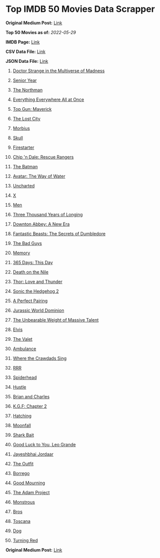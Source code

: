 # Top IMDB 50 Movies Data Scrapper

**Original Medium Post:** [Link](https://medium.com/@nishantsahoo/which-movie-should-i-watch-5c83a3c0f5b1) 

**Top 50 Movies as of:** _2022-05-29_

**IMDB Page:** [Link](http://www.imdb.com/search/title?release_date=2022,2022&title_type=feature)

**CSV Data File:** [Link](/Data/data.csv)

**JSON Data File:** [Link](/Data/data.json)

1. [Doctor Strange in the Multiverse of Madness](https://www.imdb.com/title/tt9419884/?ref_=adv_li_tt)

2. [Senior Year](https://www.imdb.com/title/tt5315212/?ref_=adv_li_tt)

3. [The Northman](https://www.imdb.com/title/tt11138512/?ref_=adv_li_tt)

4. [Everything Everywhere All at Once](https://www.imdb.com/title/tt6710474/?ref_=adv_li_tt)

5. [Top Gun: Maverick](https://www.imdb.com/title/tt1745960/?ref_=adv_li_tt)

6. [The Lost City](https://www.imdb.com/title/tt13320622/?ref_=adv_li_tt)

7. [Morbius](https://www.imdb.com/title/tt5108870/?ref_=adv_li_tt)

8. [Skull](https://www.imdb.com/title/tt11866324/?ref_=adv_li_tt)

9. [Firestarter](https://www.imdb.com/title/tt1798632/?ref_=adv_li_tt)

10. [Chip 'n Dale: Rescue Rangers](https://www.imdb.com/title/tt3513500/?ref_=adv_li_tt)

11. [The Batman](https://www.imdb.com/title/tt1877830/?ref_=adv_li_tt)

12. [Avatar: The Way of Water](https://www.imdb.com/title/tt1630029/?ref_=adv_li_tt)

13. [Uncharted](https://www.imdb.com/title/tt1464335/?ref_=adv_li_tt)

14. [X](https://www.imdb.com/title/tt13560574/?ref_=adv_li_tt)

15. [Men](https://www.imdb.com/title/tt13841850/?ref_=adv_li_tt)

16. [Three Thousand Years of Longing](https://www.imdb.com/title/tt9198364/?ref_=adv_li_tt)

17. [Downton Abbey: A New Era](https://www.imdb.com/title/tt11703710/?ref_=adv_li_tt)

18. [Fantastic Beasts: The Secrets of Dumbledore](https://www.imdb.com/title/tt4123432/?ref_=adv_li_tt)

19. [The Bad Guys](https://www.imdb.com/title/tt8115900/?ref_=adv_li_tt)

20. [Memory](https://www.imdb.com/title/tt11827628/?ref_=adv_li_tt)

21. [365 Days: This Day](https://www.imdb.com/title/tt12996154/?ref_=adv_li_tt)

22. [Death on the Nile](https://www.imdb.com/title/tt7657566/?ref_=adv_li_tt)

23. [Thor: Love and Thunder](https://www.imdb.com/title/tt10648342/?ref_=adv_li_tt)

24. [Sonic the Hedgehog 2](https://www.imdb.com/title/tt12412888/?ref_=adv_li_tt)

25. [A Perfect Pairing](https://www.imdb.com/title/tt15215512/?ref_=adv_li_tt)

26. [Jurassic World Dominion](https://www.imdb.com/title/tt8041270/?ref_=adv_li_tt)

27. [The Unbearable Weight of Massive Talent](https://www.imdb.com/title/tt11291274/?ref_=adv_li_tt)

28. [Elvis](https://www.imdb.com/title/tt3704428/?ref_=adv_li_tt)

29. [The Valet](https://www.imdb.com/title/tt4081630/?ref_=adv_li_tt)

30. [Ambulance](https://www.imdb.com/title/tt4998632/?ref_=adv_li_tt)

31. [Where the Crawdads Sing](https://www.imdb.com/title/tt9411972/?ref_=adv_li_tt)

32. [RRR](https://www.imdb.com/title/tt8178634/?ref_=adv_li_tt)

33. [Spiderhead](https://www.imdb.com/title/tt9783600/?ref_=adv_li_tt)

34. [Hustle](https://www.imdb.com/title/tt8009428/?ref_=adv_li_tt)

35. [Brian and Charles](https://www.imdb.com/title/tt13270424/?ref_=adv_li_tt)

36. [K.G.F: Chapter 2](https://www.imdb.com/title/tt10698680/?ref_=adv_li_tt)

37. [Hatching](https://www.imdb.com/title/tt12519030/?ref_=adv_li_tt)

38. [Moonfall](https://www.imdb.com/title/tt5834426/?ref_=adv_li_tt)

39. [Shark Bait](https://www.imdb.com/title/tt12550376/?ref_=adv_li_tt)

40. [Good Luck to You, Leo Grande](https://www.imdb.com/title/tt13352968/?ref_=adv_li_tt)

41. [Jayeshbhai Jordaar](https://www.imdb.com/title/tt10393870/?ref_=adv_li_tt)

42. [The Outfit](https://www.imdb.com/title/tt14114802/?ref_=adv_li_tt)

43. [Borrego](https://www.imdb.com/title/tt12676006/?ref_=adv_li_tt)

44. [Good Mourning](https://www.imdb.com/title/tt15331186/?ref_=adv_li_tt)

45. [The Adam Project](https://www.imdb.com/title/tt2463208/?ref_=adv_li_tt)

46. [Monstrous](https://www.imdb.com/title/tt4624366/?ref_=adv_li_tt)

47. [Bros](https://www.imdb.com/title/tt9731598/?ref_=adv_li_tt)

48. [Toscana](https://www.imdb.com/title/tt13276352/?ref_=adv_li_tt)

49. [Dog](https://www.imdb.com/title/tt11252248/?ref_=adv_li_tt)

50. [Turning Red](https://www.imdb.com/title/tt8097030/?ref_=adv_li_tt)

**Original Medium Post:** [Link](https://medium.com/@nishantsahoo/which-movie-should-i-watch-5c83a3c0f5b1) 
